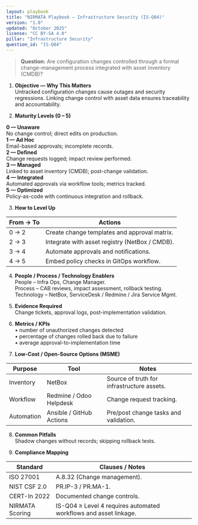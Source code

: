 ```yaml
---
layout: playbook
title: "NIRMATA Playbook — Infrastructure Security (IS-Q04)"
version: "1.0"
updated: "October 2025"
license: "CC BY-SA 4.0"
pillar: "Infrastructure Security"
question_id: "IS-Q04"
---
```


> **Question:** Are configuration changes controlled through a formal change-management process integrated with asset inventory (CMDB)?  

1. **Objective — Why This Matters**  
Untracked configuration changes cause outages and security regressions. Linking change control with asset data ensures traceability and accountability.

2. **Maturity Levels (0 – 5)**
<div class="levels-grid">
  <div class="level level-0"><strong>0 — Unaware</strong><br>No change control; direct edits on production.</div>
  <div class="level level-1"><strong>1 — Ad Hoc</strong><br>Email-based approvals; incomplete records.</div>
  <div class="level level-2"><strong>2 — Defined</strong><br>Change requests logged; impact review performed. </div>
  <div class="level level-3"><strong>3 — Managed</strong><br>Linked to asset inventory (CMDB); post-change validation. </div>
  <div class="level level-4"><strong>4 — Integrated</strong><br>Automated approvals via workflow tools; metrics tracked. </div>
  <div class="level level-5"><strong>5 — Optimized</strong><br>Policy-as-code with continuous integration and rollback. </div>
</div>

3. **How to Level Up**

| From → To | Actions |
|---|---|
| 0 → 2 | Create change templates and approval matrix. |
| 2 → 3 | Integrate with asset registry (NetBox / CMDB). |
| 3 → 4 | Automate approvals and notifications. |
| 4 → 5 | Embed policy checks in GitOps workflow. |

4. **People / Process / Technology Enablers**  
People – Infra Ops, Change Manager.  
Process – CAB reviews, impact assessment, rollback testing.  
Technology – NetBox, ServiceDesk / Redmine / Jira Service Mgmt.

5. **Evidence Required**  
Change tickets, approval logs, post-implementation validation.

6. **Metrics / KPIs**  
• number of unauthorized changes detected  
• percentage of changes rolled back due to failure  
• average approval-to-implementation time  

7. **Low-Cost / Open-Source Options (MSME)**  

| Purpose | Tool | Notes |
|---|---|---|
| Inventory | NetBox | Source of truth for infrastructure assets. |
| Workflow | Redmine / Odoo Helpdesk | Change request tracking. |
| Automation | Ansible / GitHub Actions | Pre/post change tasks and validation. |

8. **Common Pitfalls**  
Shadow changes without records; skipping rollback tests.

9. **Compliance Mapping**

| Standard | Clauses / Notes |
|---|---|
| ISO 27001 | A.8.32 (Change management). |
| NIST CSF 2.0 | PR.IP-3 / PR.MA-1. |
| CERT-In 2022 | Documented change controls. |
| NIRMATA Scoring | IS-Q04 ≥ Level 4 requires automated workflows and asset linkage. |

